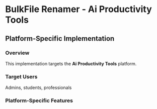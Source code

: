 # BulkFile Renamer - Ai Productivity Tools

## Platform-Specific Implementation

### Overview
This implementation targets the **Ai Productivity Tools** platform.

### Target Users
Admins, students, professionals

### Platform-Specific Features
